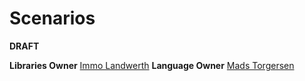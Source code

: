 # Scenarios

**DRAFT**

**Libraries Owner** [Immo Landwerth](https://github.com/terrajobst)
**Language Owner** [Mads Torgersen](https://github.com/MadsTorgersen)
